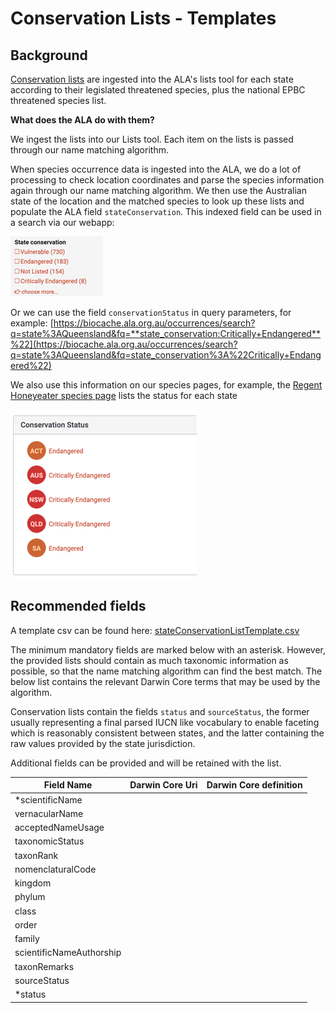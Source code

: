 # Conservation Lists - Templates

## Background
[Conservation lists](https://lists.ala.org.au/public/speciesLists?listType=eq:CONSERVATION_LIST&isAuthoritative=eq:true) are ingested into the ALA's lists tool for each state according to their legislated threatened species, plus the national EPBC threatened species list.

**What does the ALA do with them?**

We ingest the lists into our Lists tool. Each item on the lists is passed through our name matching algorithm.  

When species occurrence data is ingested into the ALA, we do a lot of processing to check location coordinates and parse the species information again through our name matching algorithm. 
We then use the Australian state of the location and the matched species to look up these lists and populate the ALA field `stateConservation`. This indexed field can be used in a search via our webapp:

![img.png](img/statusfacet.png)

Or we can use the field `conservationStatus` in query parameters, for example:
[https://biocache.ala.org.au/occurrences/search?q=state%3AQueensland&fq=**state_conservation:Critically+Endangered**%22](https://biocache.ala.org.au/occurrences/search?q=state%3AQueensland&fq=state_conservation%3A%22Critically+Endangered%22)

We also use this information on our species pages, for example, the [Regent Honeyeater species page](https://bie.ala.org.au/species/urn:lsid:biodiversity.org.au:afd.taxon:83225d29-264f-4236-9dda-32f7d60fb3af) lists the status for each state

![img.png](img/regenthoneyeaterstatuses.png)

## Recommended fields

A template csv can be found here: [stateConservationListTemplate.csv](stateConservationListTemplate.csv)

The minimum mandatory fields are marked below with an asterisk. However, the provided lists should contain as much taxonomic information as possible, so that the name matching algorithm can find the best match. The below list contains the relevant Darwin Core terms that may be used by the algorithm.

Conservation lists contain the fields `status` and `sourceStatus`, the former usually representing a final parsed IUCN like vocabulary to enable faceting which is reasonably consistent between states, and the latter containing the raw values provided by the state jurisdiction.

Additional fields can be provided and will be retained with the list.

| Field Name               | Darwin Core Uri | Darwin Core definition|
|--------------------------|-----------------|-----------------------|
| *scientificName          |     |     |
| vernacularName           |     |     |
| acceptedNameUsage        |     |     |
| taxonomicStatus          |     |     |
| taxonRank                |     |     |
| nomenclaturalCode        |     |     |
| kingdom                  |     |     |
| phylum                   |     |     |
| class                    |     |     |
| order                    |     |     |
| family                   |     |     |
| scientificNameAuthorship |     |     |
| taxonRemarks             |     |     |
| sourceStatus             |     |     |
| *status                  |     |     |